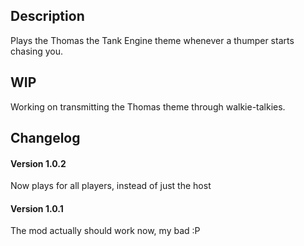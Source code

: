 ## Description
Plays the Thomas the Tank Engine theme whenever a thumper starts chasing you.

## WIP
Working on transmitting the Thomas theme through walkie-talkies.

## Changelog
#### Version 1.0.2
Now plays for all players, instead of just the host
#### Version 1.0.1
The mod actually should work now, my bad :P

